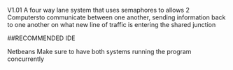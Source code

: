 V1.01
A four way lane system that uses semaphores to allows 2 Computersto communicate between one another, sending information back to one another 
on what new line of traffic is entering the shared junction


##RECOMMENDED IDE

Netbeans
Make sure to have both systems running the program concurrently
